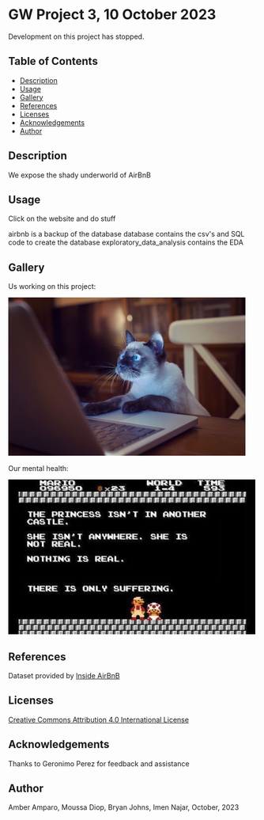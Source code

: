 # GW Project 3, 10 October 2023

Development on this project has stopped.

## Table of Contents

- [Description](#description)
- [Usage](#usage)
- [Gallery](#gallery)
- [References](#references)
- [Licenses](#licenses)
- [Acknowledgements](#acknowledgements)
- [Author](#author)

## Description
We expose the shady underworld of AirBnB

## Usage
Click on the website and do stuff

airbnb is a backup of the database
database contains the csv's and SQL code to create the database
exploratory_data_analysis contains the EDA

## Gallery

Us working on this project:

![Internet Cat](./static/images/Internet_Cat.jpg)

Our mental health:

![Tectonic plates](./static/images/Nintendo_suffering.jpg)


## References

Dataset provided by [Inside AirBnB](http://insideairbnb.com/about/)

## Licenses

[Creative Commons Attribution 4.0 International License](http://creativecommons.org/licenses/by/4.0/)

## Acknowledgements

Thanks to Geronimo Perez for feedback and assistance

## Author
Amber Amparo, Moussa Diop, Bryan Johns, Imen Najar, October, 2023

